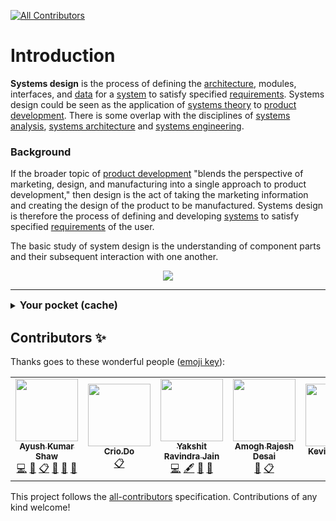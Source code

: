 <!-- ALL-CONTRIBUTORS-BADGE:START - Do not remove or modify this section -->
[![All Contributors](https://img.shields.io/badge/all_contributors-6-orange.svg?style=flat-square)](#contributors-)
<!-- ALL-CONTRIBUTORS-BADGE:END -->

# Introduction

**Systems design** is the process of defining the [architecture](https://en.wikipedia.org/wiki/Systems_architecture), modules, interfaces, and [data](https://en.wikipedia.org/wiki/Data) for a [system](https://en.wikipedia.org/wiki/System) to satisfy specified [requirements](https://en.wikipedia.org/wiki/Requirement). Systems design could be seen as the application of [systems theory](https://en.wikipedia.org/wiki/Systems_theory) to [product development](https://en.wikipedia.org/wiki/Product_development). There is some overlap with the disciplines of [systems analysis](https://en.wikipedia.org/wiki/Systems_analysis), [systems architecture](https://en.wikipedia.org/wiki/Systems_architecture) and [systems engineering](https://en.wikipedia.org/wiki/Systems_engineering).

### Background

If the broader topic of [product development](https://en.wikipedia.org/wiki/Product_development) "blends the perspective of marketing, design, and manufacturing into a single approach to product development," then design is the act of taking the marketing information and creating the design of the product to be manufactured. Systems design is therefore the process of defining and developing [systems](https://en.wikipedia.org/wiki/System) to satisfy specified [requirements](https://en.wikipedia.org/wiki/Requirement) of the user.

The basic study of system design is the understanding of component parts and their subsequent interaction with one another.

<div align = "center">
    <img src = "https://raw.githubusercontent.com/Crio-Bytes/Demo-Repo/master/Maintainer%20Resources/img/micro-bytes-header.png">
</div>

<hr />

<details>
    <summary><font size ="3"><b>Your pocket (cache)</b></font></summary>


```
The easiest and quickest way to get access to your money is if you already
have money in your pockets. If this is the case, you can pay and immediately
 receive your item. 

However, your pockets do not have much space for money and any money found 
 in your pockets is removed when you wash your pants. 

Cache works in the same way in that it is the quickest way to store small 
 amounts of data but is cleared frequently.
```

  </details>

## Contributors ✨

Thanks goes to these wonderful people ([emoji key](https://allcontributors.org/docs/en/emoji-key)):

<!-- ALL-CONTRIBUTORS-LIST:START - Do not remove or modify this section -->
<!-- prettier-ignore-start -->
<!-- markdownlint-disable -->

<table>
  <tr>
    <td align="center"><a href="http://ak-shaw-portfolio.netlify.app"><img src="https://avatars0.githubusercontent.com/u/51538194?v=4" width="100px;" alt=""/><br /><sub><b>Ayush Kumar Shaw</b></sub></a><br /><a href="https://github.com/Crio-Bytes/System-Design/commits?author=Ak-Shaw" title="Code">💻</a> <a href="https://github.com/Crio-Bytes/System-Design/commits?author=Ak-Shaw" title="Documentation">📖</a> <a href="#eventOrganizing-Ak-Shaw" title="Event Organizing">📋</a> <a href="#ideas-Ak-Shaw" title="Ideas, Planning, & Feedback">🤔</a> <a href="#maintenance-Ak-Shaw" title="Maintenance">🚧</a> <a href="https://github.com/Crio-Bytes/System-Design/pulls?q=is%3Apr+reviewed-by%3AAk-Shaw" title="Reviewed Pull Requests">👀</a></td>
    <td align="center"><a href="https://crio.do/"><img src="https://avatars0.githubusercontent.com/u/51743602?v=4" width="100px;" alt=""/><br /><sub><b>Crio.Do</b></sub></a><br /><a href="#eventOrganizing-CrioDo" title="Event Organizing">📋</a></td>
    <td align="center"><a href="https://github.com/jnana-cetana"><img src="https://avatars1.githubusercontent.com/u/72009286?v=4" width="100px;" alt=""/><br /><sub><b>Yakshit Ravindra Jain</b></sub></a><br /><a href="https://github.com/Crio-Bytes/System-Design/commits?author=jnana-cetana" title="Code">💻</a> <a href="#content-jnana-cetana" title="Content">🖋</a> <a href="https://github.com/Crio-Bytes/System-Design/commits?author=jnana-cetana" title="Documentation">📖</a> <a href="#ideas-jnana-cetana" title="Ideas, Planning, & Feedback">🤔</a></td>
    <td align="center"><a href="https://github.com/amoghrajesh"><img src="https://avatars2.githubusercontent.com/u/35884252?v=4" width="100px;" alt=""/><br /><sub><b>Amogh Rajesh Desai</b></sub></a><br /><a href="https://github.com/Crio-Bytes/System-Design/pulls?q=is%3Apr+reviewed-by%3Aamoghrajesh" title="Reviewed Pull Requests">👀</a> <a href="#eventOrganizing-amoghrajesh" title="Event Organizing">📋</a></td>
    <td align="center"><a href="https://kevinpaulose05.github.io/"><img src="https://avatars3.githubusercontent.com/u/64629493?v=4" width="100px;" alt=""/><br /><sub><b>Kevin Paulose</b></sub></a><br /><a href="https://github.com/Crio-Bytes/System-Design/pulls?q=is%3Apr+reviewed-by%3AKevinpaulose05" title="Reviewed Pull Requests">👀</a> <a href="#eventOrganizing-Kevinpaulose05" title="Event Organizing">📋</a></td>
    <td align="center"><a href="https://www.youtube.com/channel/UC9eDh5ByrCT2WinIji5Qyig"><img src="https://avatars2.githubusercontent.com/u/62458868?v=4" width="100px;" alt=""/><br /><sub><b>Sudhanshu tiwari</b></sub></a><br /><a href="https://github.com/Crio-Bytes/System-Design/pulls?q=is%3Apr+reviewed-by%3Asudhanshutiwari264" title="Reviewed Pull Requests">👀</a> <a href="#eventOrganizing-sudhanshutiwari264" title="Event Organizing">📋</a></td>
  </tr>
</table>


<!-- markdownlint-enable -->
<!-- prettier-ignore-end -->
<!-- ALL-CONTRIBUTORS-LIST:END -->

This project follows the [all-contributors](https://github.com/all-contributors/all-contributors) specification. Contributions of any kind welcome!